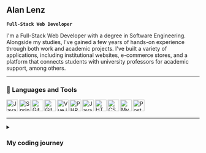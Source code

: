 ##  Alan Lenz

**`Full-Stack Web Developer`**

I'm a Full-Stack Web Developer with a degree in Software Engineering. Alongside my studies, I've gained a few years of hands-on experience through both work and academic projects. I've built a variety of applications, including institutional websites, e-commerce stores, and a platform that connects students with university professors for academic support, among others.

---

### 🧰 Languages and Tools

<img align="left" title="Java" alt="Java" width="30px" src="https://cdn.jsdelivr.net/gh/devicons/devicon@latest/icons/java/java-original.svg" style="max-width: 100%;">
<img align="left" title="Spring Boot" alt="Spring Boot" width="30px" src="https://cdn.jsdelivr.net/gh/devicons/devicon@latest/icons/spring/spring-original.svg" style="max-width: 100%;">
<img align="left" title="Git" alt="Git" width="30px" src="https://cdn.jsdelivr.net/gh/devicons/devicon@latest/icons/git/git-original.svg" style="max-width: 100%;">
<img align="left" title="Git" alt="Git" width="30px" src="https://cdn.jsdelivr.net/gh/devicons/devicon@latest/icons/github/github-original.svg" style="max-width: 100%;">
<img align="left" title="Vue.js" alt="Vue.js" width="30px" src="https://cdn.jsdelivr.net/gh/devicons/devicon@latest/icons/vuejs/vuejs-original.svg" style="max-width: 100%;">
<img align="left" title="PHP" alt="PHP" width="30px" src="https://cdn.jsdelivr.net/gh/devicons/devicon@latest/icons/php/php-original.svg" style="max-width: 100%;">
<img align="left" title="JavaScript" alt="JavaScript" width="30px" src="https://cdn.jsdelivr.net/gh/devicons/devicon@latest/icons/javascript/javascript-original.svg" style="max-width: 100%;">
<img align="left" title="HTML 5" alt="HTML 5" width="30px" src="https://cdn.jsdelivr.net/gh/devicons/devicon@latest/icons/html5/html5-original.svg" style="max-width: 100%;">
<img align="left" title="CSS 3" alt="CSS 3" width="30px" src="https://cdn.jsdelivr.net/gh/devicons/devicon@latest/icons/css3/css3-original.svg" style="max-width: 100%;">
<img align="left" title="MySQL" alt="MySQL" width="30px" src="https://cdn.jsdelivr.net/gh/devicons/devicon@latest/icons/mysql/mysql-original.svg" style="max-width: 100%;">
<img align="left" title="PostgreSQL" alt="PostgreSQL" width="30px" src="https://cdn.jsdelivr.net/gh/devicons/devicon@latest/icons/postgresql/postgresql-original.svg" style="max-width: 100%;">
<br><br>

---

<details>
<summary><h3> My coding journey</h3></summary>
I began my coding journey in September 2019 as an intern at my cousin’s web development agency — a small operation run out of a room in his house. It was there that I learned the fundamentals of web development, including PHP, JavaScript, HTML, CSS, and MySQL. I also gained invaluable experience with GitHub, client support, prototyping, and working with Kanban workflows.
Over time, both my skills and the company grew. The team expanded to six people and we moved through three different office spaces. By 2024, I had worked with over 50 clients and earned my degree in Software Engineering. Feeling ready for a new challenge, I transitioned into a new role.
Since July 2024, I’ve been working on an ERP system project tailored for the agricultural market, this time as part of a much larger development team. While the project’s repository is private and I can’t share many specifics, I can say that we’re building it using Java Spring Boot, Vue.js, Git, and both PostgreSQL and Oracle databases.
</details>
